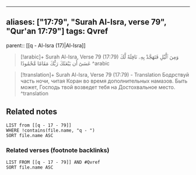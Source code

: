 
---
aliases: ["17:79", "Surah Al-Isra, verse 79", "Qur'an 17:79"]
tags: Qvref
---

parent:: [[q - Al-Isra (17)|Al-Isra]]

> [!arabic]+ Surah Al-Isra, Verse 79 (17:79)
> <span class="quran-arabic">وَمِنَ ٱلَّيْلِ فَتَهَجَّدْ بِهِۦ نَافِلَةً لَّكَ عَسَىٰٓ أَن يَبْعَثَكَ رَبُّكَ مَقَامًا مَّحْمُودًا</span>
^arabic

> [!translation]+ Surah Al-Isra, Verse 79 (17:79) - Translation
> Бодрствуй часть ночи, читая Коран во время дополнительных намазов. Быть может, Господь твой возведет тебя на Достохвальное место.
^translation



## Related notes
```dataview
LIST from [[q - 17 - 79]]
WHERE !contains(file.name, "q - ")
SORT file.name ASC
```

### Related verses (footnote backlinks)
```dataview
LIST FROM [[q - 17 - 79]] AND #Qvref
SORT file.name ASC
```


